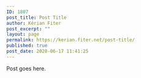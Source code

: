 ```yaml
---
ID: 1807
post_title: Post Title
author: Kérian Fiter
post_excerpt: ""
layout: page
permalink: https://kerian.fiter.net/post-title/
published: true
post_date: 2020-06-17 11:41:25
---
```

Post goes here.